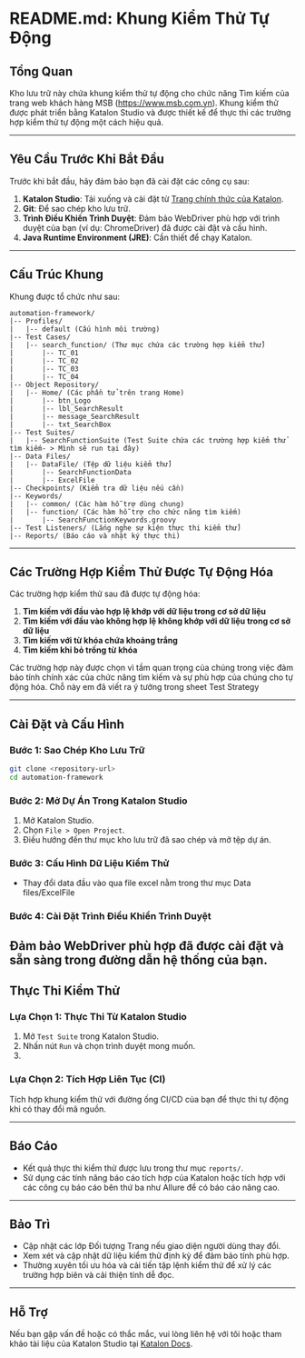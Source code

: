 # README.md: Khung Kiểm Thử Tự Động

## Tổng Quan
Kho lưu trữ này chứa khung kiểm thử tự động cho chức năng Tìm kiếm của trang web khách hàng MSB (https://www.msb.com.vn). 
Khung kiểm thử được phát triển bằng Katalon Studio và được thiết kế để thực thi các trường hợp kiểm thử tự động một cách hiệu quả.

---

## Yêu Cầu Trước Khi Bắt Đầu
Trước khi bắt đầu, hãy đảm bảo bạn đã cài đặt các công cụ sau:

1. **Katalon Studio**: Tải xuống và cài đặt từ [Trang chính thức của Katalon](https://www.katalon.com/).
2. **Git**: Để sao chép kho lưu trữ.
3. **Trình Điều Khiển Trình Duyệt**: Đảm bảo WebDriver phù hợp với trình duyệt của bạn (ví dụ: ChromeDriver) đã được cài đặt và cấu hình.
4. **Java Runtime Environment (JRE)**: Cần thiết để chạy Katalon.

---

## Cấu Trúc Khung
Khung được tổ chức như sau:

```
automation-framework/
|-- Profiles/
|   |-- default (Cấu hình môi trường)
|-- Test Cases/
|   |-- search_function/ (Thư mục chứa các trường hợp kiểm thử)
|       |-- TC_01
|       |-- TC_02
|       |-- TC_03
|       |-- TC_04
|-- Object Repository/
|   |-- Home/ (Các phần tử trên trang Home)
|       |-- btn_Logo
|       |-- lbl_SearchResult
|       |-- message_SearchResult
|       |-- txt_SearchBox
|-- Test Suites/
|   |-- SearchFunctionSuite (Test Suite chứa các trường hợp kiểm thử tìm kiếm- > Mình sẽ run tại đây)
|-- Data Files/
|   |-- DataFile/ (Tệp dữ liệu kiểm thử)
|       |-- SearchFunctionData
|       |-- ExcelFile
|-- Checkpoints/ (Kiểm tra dữ liệu nếu cần)
|-- Keywords/
|   |-- common/ (Các hàm hỗ trợ dùng chung)
|   |-- function/ (Các hàm hỗ trợ cho chức năng tìm kiếm)
|       |-- SearchFunctionKeywords.groovy
|-- Test Listeners/ (Lắng nghe sự kiện thực thi kiểm thử)
|-- Reports/ (Báo cáo và nhật ký thực thi)
```

---

## Các Trường Hợp Kiểm Thử Được Tự Động Hóa
Các trường hợp kiểm thử sau đã được tự động hóa:

1. **Tìm kiếm với đầu vào hợp lệ khớp với dữ liệu trong cơ sở dữ liệu**
2. **Tìm kiếm với đầu vào không hợp lệ không khớp với dữ liệu trong cơ sở dữ liệu**
3. **Tìm kiếm với từ khóa chứa khoảng trắng**
4. **Tìm kiếm khi bỏ trống từ khóa**

Các trường hợp này được chọn vì tầm quan trọng của chúng trong việc đảm bảo tính chính xác của chức năng tìm kiếm và sự phù hợp của chúng cho tự động hóa.
Chỗ này em đã viết ra ý tưởng trong sheet Test Strategy

---

## Cài Đặt và Cấu Hình

### Bước 1: Sao Chép Kho Lưu Trữ
```bash
git clone <repository-url>
cd automation-framework
```

### Bước 2: Mở Dự Án Trong Katalon Studio
1. Mở Katalon Studio.
2. Chọn `File > Open Project`.
3. Điều hướng đến thư mục kho lưu trữ đã sao chép và mở tệp dự án.

### Bước 3: Cấu Hình Dữ Liệu Kiểm Thử
- Thay đổi data đầu vào qua file excel nằm trong thư mục Data files/ExcelFile

### Bước 4: Cài Đặt Trình Điều Khiển Trình Duyệt
Đảm bảo WebDriver phù hợp đã được cài đặt và sẵn sàng trong đường dẫn hệ thống của bạn.
---

## Thực Thi Kiểm Thử

### Lựa Chọn 1: Thực Thi Từ Katalon Studio
1. Mở `Test Suite` trong Katalon Studio.
2. Nhấn nút `Run` và chọn trình duyệt mong muốn.
3. 
### Lựa Chọn 2: Tích Hợp Liên Tục (CI)
Tích hợp khung kiểm thử với đường ống CI/CD của bạn để thực thi tự động khi có thay đổi mã nguồn.

---

## Báo Cáo
- Kết quả thực thi kiểm thử được lưu trong thư mục `reports/`.
- Sử dụng các tính năng báo cáo tích hợp của Katalon hoặc tích hợp với các công cụ báo cáo bên thứ ba như Allure để có báo cáo nâng cao.

---

## Bảo Trì
- Cập nhật các lớp Đối tượng Trang nếu giao diện người dùng thay đổi.
- Xem xét và cập nhật dữ liệu kiểm thử định kỳ để đảm bảo tính phù hợp.
- Thường xuyên tối ưu hóa và cải tiến tập lệnh kiểm thử để xử lý các trường hợp biên và cải thiện tính dễ đọc.

---

## Hỗ Trợ
Nếu bạn gặp vấn đề hoặc có thắc mắc, vui lòng liên hệ với tôi hoặc tham khảo tài liệu của Katalon Studio tại [Katalon Docs](https://docs.katalon.com/).
